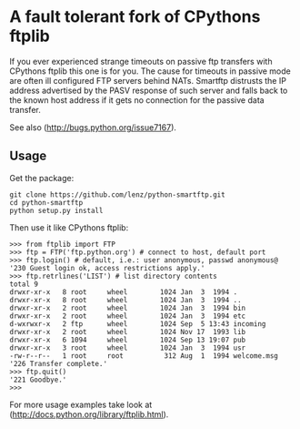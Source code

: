 A fault tolerant fork of CPythons ftplib
========================================

If you ever experienced strange timeouts on passive ftp transfers with CPythons ftplib this one is for you. The cause for timeouts in passive mode are often ill configured FTP servers behind NATs. Smartftp distrusts the IP address advertised by the PASV response of such server and falls back to the known host address if it gets no connection for the passive data transfer.

See also (http://bugs.python.org/issue7167).

Usage
-----

Get the package:

    git clone https://github.com/lenz/python-smartftp.git
    cd python-smartftp
    python setup.py install


Then use it like CPythons ftplib:

    >>> from ftplib import FTP
    >>> ftp = FTP('ftp.python.org') # connect to host, default port
    >>> ftp.login() # default, i.e.: user anonymous, passwd anonymous@
    '230 Guest login ok, access restrictions apply.'
    >>> ftp.retrlines('LIST') # list directory contents
    total 9
    drwxr-xr-x   8 root     wheel        1024 Jan  3  1994 .
    drwxr-xr-x   8 root     wheel        1024 Jan  3  1994 ..
    drwxr-xr-x   2 root     wheel        1024 Jan  3  1994 bin
    drwxr-xr-x   2 root     wheel        1024 Jan  3  1994 etc
    d-wxrwxr-x   2 ftp      wheel        1024 Sep  5 13:43 incoming
    drwxr-xr-x   2 root     wheel        1024 Nov 17  1993 lib
    drwxr-xr-x   6 1094     wheel        1024 Sep 13 19:07 pub
    drwxr-xr-x   3 root     wheel        1024 Jan  3  1994 usr
    -rw-r--r--   1 root     root          312 Aug  1  1994 welcome.msg
    '226 Transfer complete.'
    >>> ftp.quit()
    '221 Goodbye.'
    >>>

For more usage examples take look at (http://docs.python.org/library/ftplib.html).